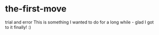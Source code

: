 # the-first-move
trial and error
This is something I wanted to do for a long while - glad I got to it finally! :)

